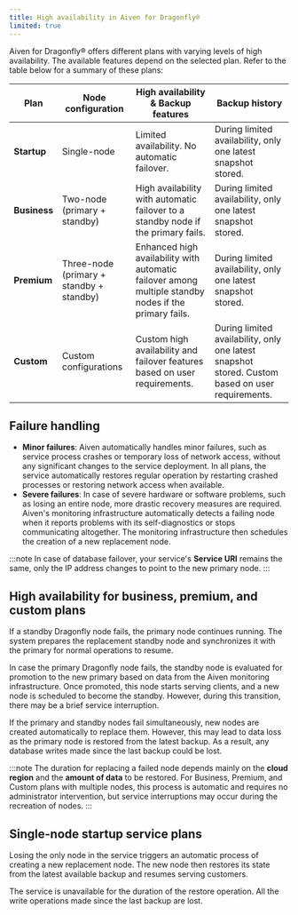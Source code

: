 ```yaml
---
title: High availability in Aiven for Dragonfly®
limited: true
---
```


Aiven for Dragonfly® offers different plans with varying levels of high availability.
The available features depend on the selected plan. Refer to the table below for a
summary of these plans:

<table>
  <thead>
    <tr>
      <th>Plan</th>
      <th>Node configuration</th>
      <th>High availability & Backup features</th>
      <th>Backup history</th>
    </tr>
  </thead>
  <tbody>
    <tr>
      <td><strong>Startup</strong></td>
      <td>Single-node</td>
      <td>Limited availability. No automatic failover.</td>
      <td>During limited availability, only one latest snapshot stored.</td>
    </tr>
    <tr>
      <td><strong>Business</strong></td>
      <td>Two-node (primary + standby)</td>
      <td>High availability with automatic failover to a standby node if the primary fails.</td>
      <td>During limited availability, only one latest snapshot stored.</td>
    </tr>
    <tr>
      <td><strong>Premium</strong></td>
      <td>Three-node (primary + standby + standby)</td>
      <td>Enhanced high availability with automatic failover among multiple standby nodes if the primary fails.</td>
      <td>During limited availability, only one latest snapshot stored.</td>
    </tr>
    <tr>
      <td><strong>Custom</strong></td>
      <td>Custom configurations</td>
      <td>Custom high availability and failover features based on user requirements.</td>
      <td>During limited availability, only one latest snapshot stored. Custom based on user requirements.</td>
    </tr>
  </tbody>
</table>

## Failure handling

- **Minor failures**: Aiven automatically handles minor failures, such as service process crashes or temporary loss of network access, without any significant changes to the service deployment. In all plans, the service automatically restores regular operation by restarting crashed processes or restoring network access when available.
- **Severe failures**: In case of severe hardware or software problems, such as losing an entire node, more drastic recovery measures are required. Aiven's monitoring infrastructure automatically detects a failing node when it reports problems with its self-diagnostics or stops communicating altogether. The monitoring infrastructure then schedules the creation of a new replacement node.

:::note
In case of database failover, your service's
**Service URI** remains the same, only the IP address changes to
point to the new primary node.
:::

## High availability for business, premium, and custom plans

If a standby Dragonfly node fails, the primary node continues running. The system prepares
the replacement standby node and synchronizes it with the primary for normal operations
to resume.

In case the primary Dragonfly node fails, the standby node is evaluated for promotion to
the new primary based on data from the Aiven monitoring infrastructure.
Once promoted, this node starts serving clients, and a new node is scheduled to become
the standby. However, during this transition, there may be a brief service interruption.

If the primary and standby nodes fail simultaneously, new nodes are created
automatically to replace them. However, this may lead to data loss as the primary
node is restored from the latest backup. As a result, any database writes made since
the last backup could be lost.

:::note
The duration for replacing a failed node depends mainly on the **cloud region**
and the **amount of data** to be restored. For Business, Premium, and Custom plans
with multiple nodes, this process is automatic and requires no administrator
intervention, but service interruptions may occur during the recreation of nodes.
:::

## Single-node startup service plans

Losing the only node in the service triggers an automatic process of creating a new
replacement node. The new node then restores its state from the latest available backup
and resumes serving customers.

The service is unavailable for the duration of the restore operation.
All the write operations made since the last backup are lost.
